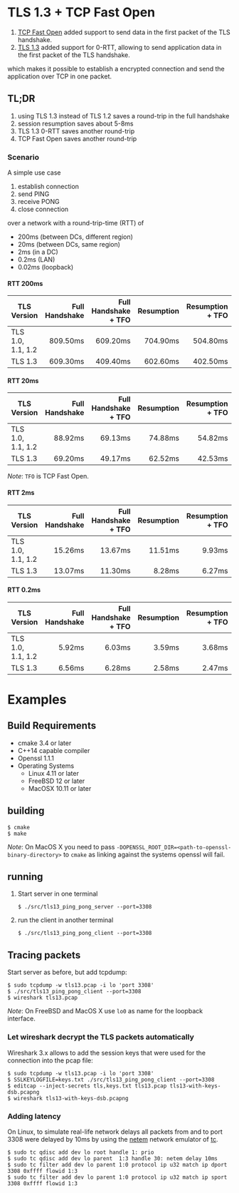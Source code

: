 # TLS 1.3 + TCP Fast Open

1. [TCP Fast Open] added support to send data in the first packet of the TLS handshake.
2. [TLS 1.3] added support for 0-RTT,
allowing to send application data in the first packet of the TLS handshake.

which makes it possible to establish a encrypted connection and
send the application over TCP in one packet.

[TCP Fast Open]: https://tools.ietf.org/html/rfc7413
[TLS 1.3]: https://tools.ietf.org/html/rfc8446

## TL;DR

1. using TLS 1.3 instead of TLS 1.2 saves a round-trip in the full handshake
2. session resumption saves about 5-8ms
3. TLS 1.3 0-RTT saves another round-trip
4. TCP Fast Open saves another round-trip

### Scenario

A simple use case

1. establish connection
2. send PING
3. receive PONG
4. close connection

over a network with a round-trip-time (RTT) of

- 200ms (between DCs, different region)
- 20ms (between DCs, same region)
- 2ms (in a DC)
- 0.2ms (LAN)
- 0.02ms (loopback)

#### RTT 200ms

| TLS Version       | Full Handshake | Full Handshake + TFO | Resumption | Resumption + TFO |
| ----------------- | --------------:| --------------------:| ----------:| ----------------:|
| TLS 1.0, 1.1, 1.2 |       809.50ms |             609.20ms |   704.90ms |         504.80ms |
| TLS 1.3           |       609.30ms |             409.40ms |   602.60ms |         402.50ms |

#### RTT 20ms

| TLS Version       | Full Handshake | Full Handshake + TFO | Resumption | Resumption + TFO |
| ----------------- | --------------:| --------------------:| ----------:| ----------------:|
| TLS 1.0, 1.1, 1.2 |        88.92ms |              69.13ms |    74.88ms |          54.82ms |
| TLS 1.3           |        69.20ms |              49.17ms |    62.52ms |          42.53ms |

*Note*: `TFO` is TCP Fast Open.

#### RTT 2ms

| TLS Version       | Full Handshake | Full Handshake + TFO | Resumption | Resumption + TFO |
| ----------------- | --------------:| --------------------:| ----------:| ----------------:|
| TLS 1.0, 1.1, 1.2 |        15.26ms |              13.67ms |    11.51ms |           9.93ms |
| TLS 1.3           |        13.07ms |              11.30ms |     8.28ms |           6.27ms |

#### RTT 0.2ms

| TLS Version       | Full Handshake | Full Handshake + TFO | Resumption | Resumption + TFO |
| ----------------- | --------------:| --------------------:| ----------:| ----------------:|
| TLS 1.0, 1.1, 1.2 |         5.92ms |               6.03ms |     3.59ms |           3.68ms |
| TLS 1.3           |         6.56ms |               6.28ms |     2.58ms |           2.47ms |


# Examples

## Build Requirements

- cmake 3.4 or later
- C++14 capable compiler
- Openssl 1.1.1
- Operating Systems
  - Linux 4.11 or later
  - FreeBSD 12 or later
  - MacOSX 10.11 or later

## building

    $ cmake
    $ make

*Note*: On MacOS X you need to pass `-DOPENSSL_ROOT_DIR=<path-to-openssl-binary-directory>`
to `cmake` as linking against the systems openssl will fail.

## running

1. Start server in one terminal

       $ ./src/tls13_ping_pong_server --port=3308

2. run the client in another terminal

       $ ./src/tls13_ping_pong_client --port=3308

## Tracing packets

Start server as before, but add tcpdump:

    $ sudo tcpdump -w tls13.pcap -i lo 'port 3308'
    $ ./src/tls13_ping_pong_client --port=3308
    $ wireshark tls13.pcap

*Note*: On FreeBSD and MacOS X use `lo0` as name for the loopback interface.

### Let wireshark decrypt the TLS packets automatically

Wireshark 3.x allows to add the session keys that were used for the connection
into the pcap file:

    $ sudo tcpdump -w tls13.pcap -i lo 'port 3308'
    $ SSLKEYLOGFILE=keys.txt ./src/tls13_ping_pong_client --port=3308
    $ editcap --inject-secrets tls,keys.txt tls13.pcap tls13-with-keys-dsb.pcapng
    $ wireshark tls13-with-keys-dsb.pcapng

### Adding latency

On Linux, to simulate real-life network delays all packets from and to port 3308
were delayed by 10ms by using the [netem] network emulator of [tc].

    $ sudo tc qdisc add dev lo root handle 1: prio
    $ sudo tc qdisc add dev lo parent  1:3 handle 30: netem delay 10ms
    $ sudo tc filter add dev lo parent 1:0 protocol ip u32 match ip dport 3308 0xffff flowid 1:3
    $ sudo tc filter add dev lo parent 1:0 protocol ip u32 match ip sport 3308 0xffff flowid 1:3

[netem]: http://man7.org/linux/man-pages/man8/tc-netem.8.html
[tc]: http://man7.org/linux/man-pages/man8/tc.8.html

